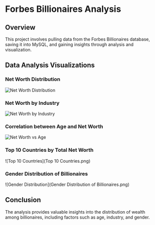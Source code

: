 # Forbes Billionaires Analysis

## Overview
This project involves pulling data from the Forbes Billionaires database, saving it into MySQL, and gaining insights through analysis and visualization.

## Data Analysis Visualizations

### Net Worth Distribution
![Net Worth Distribution](file:///C:/Users/şerefcanmemiş/Documents/Projects/Age_vs_Net_Worth.png)

### Net Worth by Industry
![Net Worth by Industry](Age_vs_Net_Worth.png)

### Correlation between Age and Net Worth
![Net Worth vs Age](net_worth_vs_age.png)

### Top 10 Countries by Total Net Worth
![Top 10 Countries](Top 10 Countries.png)

### Gender Distribution of Billionaires
![Gender Distribution](Gender Distribution of Billionaires.png)

## Conclusion
The analysis provides valuable insights into the distribution of wealth among billionaires, including factors such as age, industry, and gender.
